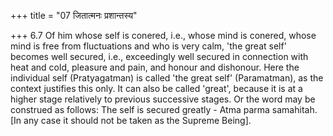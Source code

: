 +++
title = "07 जितात्मनः प्रशान्तस्य"

+++
6.7 Of him whose self is conered, i.e., whose mind is conered, whose mind is free from fluctuations and who is very calm, 'the great self'
becomes well secured, i.e., exceedingly well secured in connection with heat and cold, pleasure and pain, and honour and dishonour. Here the individual self (Pratyagatman) is called 'the great self' (Paramatman),
as the context justifies this only. It can also be called 'great',
because it is at a higher stage relatively to previous successive stages. Or the word may be construed as follows: The self is secured greatly - Atma parma samahitah. \[In any case it should not be taken as the Supreme Being\].
